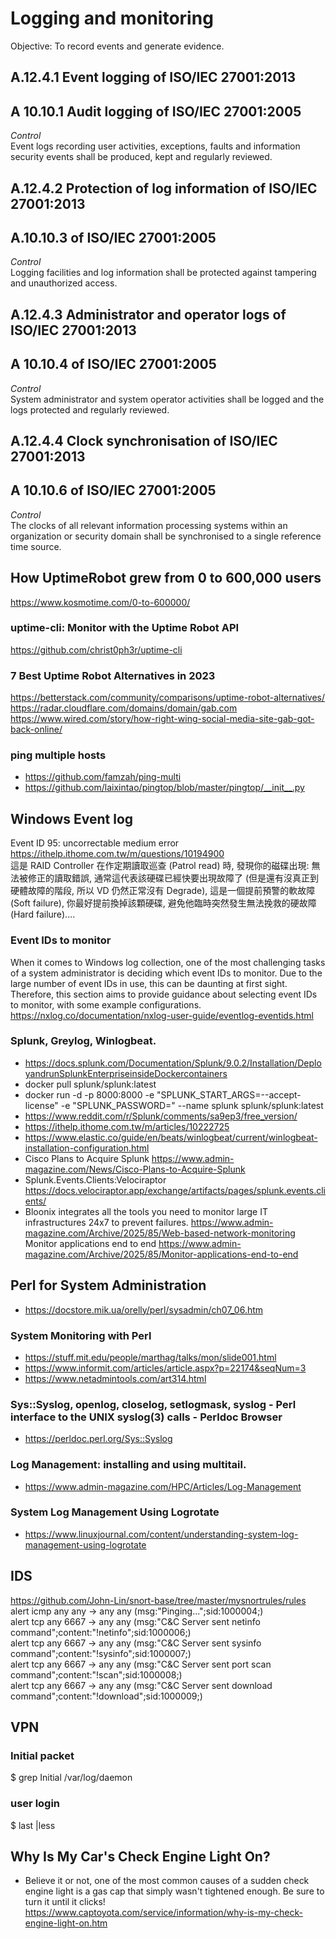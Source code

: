 # Logging and monitoring
Objective: To record events and generate evidence.
## A.12.4.1 Event logging of ISO/IEC 27001:2013
## A 10.10.1 Audit logging of ISO/IEC 27001:2005
<i>Control</i><br>
Event logs recording user activities, exceptions, faults and information security events shall be produced, kept and regularly reviewed.
## A.12.4.2 Protection of log information of ISO/IEC 27001:2013
## A.10.10.3 of ISO/IEC 27001:2005
<i>Control</i><br>
Logging facilities and log information shall be protected against tampering and unauthorized access.
## A.12.4.3 Administrator and operator logs of ISO/IEC 27001:2013
## A 10.10.4 of ISO/IEC 27001:2005
<i>Control</i><br>
System administrator and system operator activities shall be logged and the logs protected and regularly reviewed.
## A.12.4.4 Clock synchronisation of ISO/IEC 27001:2013
## A 10.10.6 of ISO/IEC 27001:2005
<i>Control</i><br>
The clocks of all relevant information processing systems within an organization or security domain shall be synchronised to a single reference time source.

## How UptimeRobot grew from 0 to 600,000 users
https://www.kosmotime.com/0-to-600000/
### uptime-cli: Monitor with the Uptime Robot API
https://github.com/christ0ph3r/uptime-cli
### 7 Best Uptime Robot Alternatives in 2023
https://betterstack.com/community/comparisons/uptime-robot-alternatives/
<br>https://radar.cloudflare.com/domains/domain/gab.com
<br>https://www.wired.com/story/how-right-wing-social-media-site-gab-got-back-online/

### ping multiple hosts
 - https://github.com/famzah/ping-multi
 - https://github.com/laixintao/pingtop/blob/master/pingtop/__init__.py

## Windows Event log
Event ID 95: uncorrectable medium error<br>
https://ithelp.ithome.com.tw/m/questions/10194900 <br>
這是 RAID Controller 在作定期讀取巡查 (Patrol read) 時, 發現你的磁碟出現: 無法被修正的讀取錯誤, 通常這代表該硬碟已經快要出現故障了 (但是還有沒真正到硬體故障的階段, 所以 VD 仍然正常沒有 Degrade), 這是一個提前預警的軟故障 (Soft failure), 你最好提前換掉該顆硬碟, 避免他臨時突然發生無法挽救的硬故障 (Hard failure)....
### Event IDs to monitor
When it comes to Windows log collection, one of the most challenging tasks of a system administrator is deciding which event IDs to monitor. Due to the large number of event IDs in use, this can be daunting at first sight. Therefore, this section aims to provide guidance about selecting event IDs to monitor, with some example configurations. <br>
https://nxlog.co/documentation/nxlog-user-guide/eventlog-eventids.html
### Splunk, Greylog, Winlogbeat.
 - https://docs.splunk.com/Documentation/Splunk/9.0.2/Installation/DeployandrunSplunkEnterpriseinsideDockercontainers
 - docker pull splunk/splunk:latest
 - docker run -d -p 8000:8000 -e "SPLUNK_START_ARGS=--accept-license" -e "SPLUNK_PASSWORD=<password>" --name splunk splunk/splunk:latest
 - https://www.reddit.com/r/Splunk/comments/sa9ep3/free_version/
 - https://ithelp.ithome.com.tw/m/articles/10222725
 - https://www.elastic.co/guide/en/beats/winlogbeat/current/winlogbeat-installation-configuration.html
 - Cisco Plans to Acquire Splunk https://www.admin-magazine.com/News/Cisco-Plans-to-Acquire-Splunk
 - Splunk.Events.Clients:Velociraptor https://docs.velociraptor.app/exchange/artifacts/pages/splunk.events.clients/
 - Bloonix integrates all the tools you need to monitor large IT infrastructures 24x7 to prevent failures. https://www.admin-magazine.com/Archive/2025/85/Web-based-network-monitoring
Monitor applications end to end https://www.admin-magazine.com/Archive/2025/85/Monitor-applications-end-to-end
## Perl for System Administration
 - https://docstore.mik.ua/orelly/perl/sysadmin/ch07_06.htm
### System Monitoring with Perl 
 - https://stuff.mit.edu/people/marthag/talks/mon/slide001.html
 - https://www.informit.com/articles/article.aspx?p=22174&seqNum=3
 - https://www.netadmintools.com/art314.html
### Sys::Syslog, openlog, closelog, setlogmask, syslog - Perl interface to the UNIX syslog(3) calls - Perldoc Browser
 - https://perldoc.perl.org/Sys::Syslog
### Log Management: installing and using multitail.
 - https://www.admin-magazine.com/HPC/Articles/Log-Management
### System Log Management Using Logrotate
 - https://www.linuxjournal.com/content/understanding-system-log-management-using-logrotate
## IDS
https://github.com/John-Lin/snort-base/tree/master/mysnortrules/rules <br>
alert icmp any any -> any any (msg:"Pinging...";sid:1000004;) <br>
alert tcp any 6667 -> any any (msg:"C&C Server sent netinfo command";content:"!netinfo";sid:1000006;) <br>
alert tcp any 6667 -> any any (msg:"C&C Server sent sysinfo command";content:"!sysinfo";sid:1000007;) <br>
alert tcp any 6667 -> any any (msg:"C&C Server sent port scan command";content:"!scan";sid:1000008;) <br>
alert tcp any 6667 -> any any (msg:"C&C Server sent download command";content:"!download";sid:1000009;) <br>
## VPN
### Initial packet
$ grep Initial /var/log/daemon
### user login
$ last |less

## Why Is My Car's Check Engine Light On?
 - Believe it or not, one of the most common causes of a sudden check engine light is a gas cap that simply wasn't tightened enough. Be sure to turn it until it clicks!
<br> https://www.captoyota.com/service/information/why-is-my-check-engine-light-on.htm
